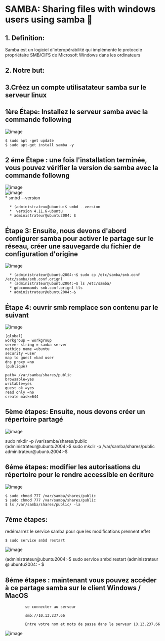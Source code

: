 
# SAMBA: Sharing files with windows users using samba  :lion:


## 1.	Definition: 

Samba est un logiciel d’interopérabilité qui implémente le protocole propriétaire SMB/CIFS de Microsoft Windows dans les ordinateurs 



## 2. Notre but:



## 3.Créez un compte utilisatateur samba sur le serveur linux


   
   
## 1ère Étape: Installez le serveur samba avec la commande following
![image](IMAGES/samba1.PNG)

```
$ sudo apt -get update
$ sudo apt-get install samba -y
```
   
   
## 2 éme Étape : une fois l'installation terminée, vous pouvez vérifier la version de samba avec la commande followng
   ![image](IMAGES/samba2.PNG)    
    ![image](IMAGES/samba2.PNG)     
      *  smbd --version
 
      * (administrateuu@ubuntu:$ smbd --version
      *  version 4.11.6-ubuntu
      * administrateur@ubuntu2004: $
 
## Étape 3: Ensuite, nous devons d'abord configurer samba pour activer le partage sur le réseau, créer une sauvegarde du fichier de configuration d'origine
 
   ![image](IMAGES/SAMBA3B.PNG) 
   
      * (administrateur@ubuntu2004:~$ sudo cp /etc/samba/smb.conf /etc/samba/smb.conf.orignl
      * (administrateur@ubuntu2004:~$ ls /etc/samba/
      * gdbcommands smb.conf.orignl tls
      * administrateur@ubuntu2004:~$
 


## Étape 4: ouvrir smb remplace son contenu par le suivant
![image](IMAGES/capture.PNG4.PNG)
```
[global]  
workgroup = workgroup
server string = samba server
netbios name =ubuntu
security =user  
map to guest =bad user  
dns proxy =no
(publique)
  
path= /var/samba/shares/public
browsable=yes
writable=yes
guest ok =yes
read only =no
create mask=644
```

## 5ème étapes: Ensuite, nous devons créer un répertoire partagé


![image](IMAGES/samba5.PNG)

 sudo mkdir -p /var/samba/shares/public  
 (administrateur@ubuntu2004:-$ sudo mkdir -p /var/samba/shares/public  
 adminitrateur@ubuntu2004:-$  

 
 
 
 
## 6éme étapes: modifier les autorisations du répertoire pour le rendre accessible en écriture


![image](IMAGES/samba6.PNG)


```
$ sudo chmod 777 /var/samba/shares/public  
$ sudo chmod 777 /var/samba/shares/public  
$ ls /var/samba/shares/public/ -la  
```
       
       
## 7éme étapes: 

redémarrez le service samba pour que les modifications prennent effet

```
$ sudo service smbd restart
```
  
  
![image](IMAGES/samba7.PNG)  
  
  (administrateur@ubuntu2004:-$ sudo service smbd restart
  (administrateur @ ubuntu2004: - $ 
  
 
## 8éme étapes : maintenant vous pouvez accéder à ce partage samba sur le client Windows / MacOS
  
             se connecter au serveur 
             
             smb://10.13.237.66
            
             Entre votre nom et mots de passe dans le serveur 10.13.237.66
![image](IMAGES/capture.PNG)






 
